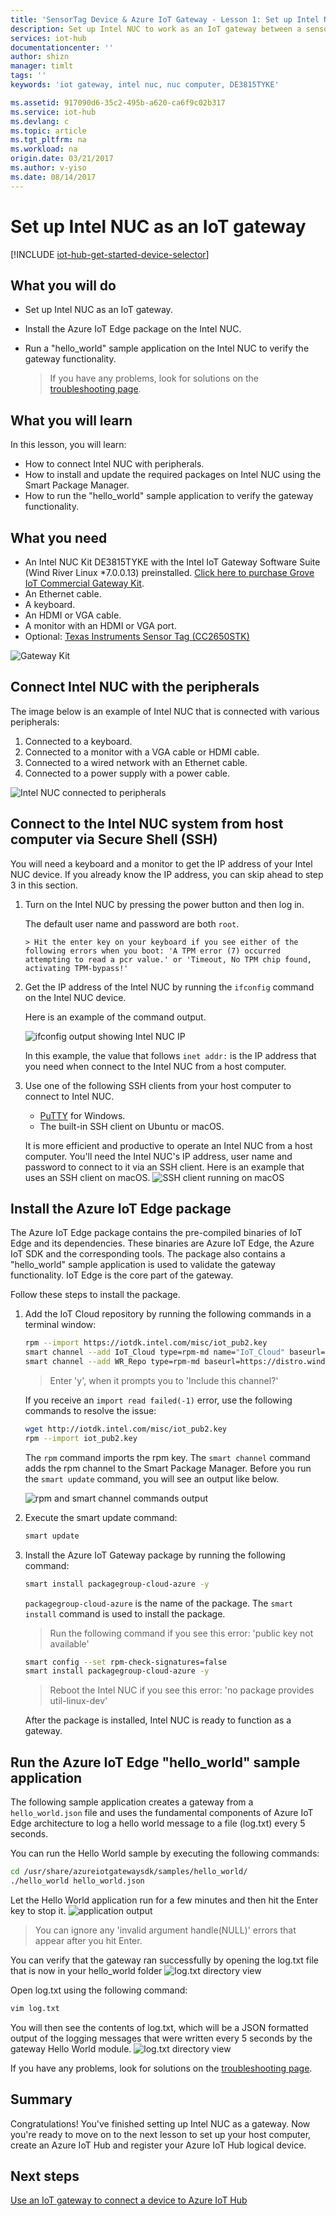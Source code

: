 ```yaml
---
title: 'SensorTag Device & Azure IoT Gateway - Lesson 1: Set up Intel NUC | Azure'
description: Set up Intel NUC to work as an IoT gateway between a sensor and Azure IoT Hub to collect sensor information and send it to IoT Hub.
services: iot-hub
documentationcenter: ''
author: shizn
manager: timlt
tags: ''
keywords: 'iot gateway, intel nuc, nuc computer, DE3815TYKE'

ms.assetid: 917090d6-35c2-495b-a620-ca6f9c02b317
ms.service: iot-hub
ms.devlang: c
ms.topic: article
ms.tgt_pltfrm: na
ms.workload: na
origin.date: 03/21/2017
ms.author: v-yiso
ms.date: 08/14/2017
---
```

# Set up Intel NUC as an IoT gateway
[!INCLUDE [iot-hub-get-started-device-selector](../../includes/iot-hub-get-started-device-selector.md)]

## What you will do

- Set up Intel NUC as an IoT gateway.
- Install the Azure IoT Edge package on the Intel NUC.
- Run a "hello_world" sample application on the Intel NUC to verify the gateway functionality.

  > If you have any problems, look for solutions on the [troubleshooting page](./iot-hub-gateway-kit-c-troubleshooting.md).

## What you will learn

In this lesson, you will learn:

- How to connect Intel NUC with peripherals.
- How to install and update the required packages on Intel NUC using the Smart Package Manager.
- How to run the "hello_world" sample application to verify the gateway functionality.

## What you need

- An Intel NUC Kit DE3815TYKE with the Intel IoT Gateway Software Suite (Wind River Linux *7.0.0.13) preinstalled. [Click here to purchase Grove IoT Commercial Gateway Kit](https://www.seeedstudio.com/Grove-IoT-Commercial-Gateway-Kit-p-2724.html).
- An Ethernet cable.
- A keyboard.
- An HDMI or VGA cable.
- A monitor with an HDMI or VGA port.
- Optional: [Texas Instruments Sensor Tag (CC2650STK)](http://www.ti.com/tool/cc2650stk)

![Gateway Kit](./media/iot-hub-gateway-kit-lessons/lesson1/kit.png)

## Connect Intel NUC with the peripherals

The image below is an example of Intel NUC that is connected with various peripherals:

1. Connected to a keyboard.
2. Connected to a monitor with a VGA cable or HDMI cable.
3. Connected to a wired network with an Ethernet cable.
4. Connected to a power supply with a power cable.

![Intel NUC connected to peripherals](./media/iot-hub-gateway-kit-lessons/lesson1/nuc.png)

## Connect to the Intel NUC system from host computer via Secure Shell (SSH)

You will need a keyboard and a monitor to get the IP address of your Intel NUC device. If you already know the IP address, you can skip ahead to step 3 in this section.

1. Turn on the Intel NUC by pressing the power button and then log in.

   The default user name and password are both `root`.

       > Hit the enter key on your keyboard if you see either of the following errors when you boot: 'A TPM error (7) occurred attempting to read a pcr value.' or 'Timeout, No TPM chip found, activating TPM-bypass!'

2. Get the IP address of the Intel NUC by running the `ifconfig` command on the Intel NUC device.

   Here is an example of the command output.

   ![ifconfig output showing Intel NUC IP](media/iot-hub-gateway-kit-lessons/lesson1/ifconfig.png)

   In this example, the value that follows `inet addr:` is the IP address that you need when connect to the Intel NUC from a host computer.

3. Use one of the following SSH clients from your host computer to connect to Intel NUC.

    - [PuTTY](http://www.putty.org/) for Windows.
    - The built-in SSH client on Ubuntu or macOS.

   It is more efficient and productive to operate an Intel NUC from a host computer. You'll need the Intel NUC's IP address, user name and password to connect to it via an SSH client. Here is an example that uses an SSH client on macOS.
   ![SSH client running on macOS](./media/iot-hub-gateway-kit-lessons/lesson1/ssh.png)

## Install the Azure IoT Edge package

The Azure IoT Edge package contains the pre-compiled binaries of IoT Edge and its dependencies. These binaries are Azure IoT Edge, the Azure IoT SDK and the corresponding tools. The package also contains a "hello_world" sample application is used to validate the gateway functionality. IoT Edge is the core part of the gateway. 

Follow these steps to install the package.

1. Add the IoT Cloud repository by running the following commands in a terminal window:

   ```bash
   rpm --import https://iotdk.intel.com/misc/iot_pub2.key
   smart channel --add IoT_Cloud type=rpm-md name="IoT_Cloud" baseurl=http://iotdk.intel.com/repos/iot-cloud/wrlinux7/rcpl13/ -y
   smart channel --add WR_Repo type=rpm-md baseurl=https://distro.windriver.com/release/idp-3-xt/public_feeds/WR-IDP-3-XT-Intel-Baytrail-public-repo/RCPL13/corei7_64/
   ```

   > Enter 'y', when it prompts you to 'Include this channel?'
   
   If you receive an `import read failed(-1)` error, use the following commands to resolve the issue:
   ```bash
   wget http://iotdk.intel.com/misc/iot_pub2.key 
   rpm --import iot_pub2.key  
   ```

   The `rpm` command imports the rpm key. The `smart channel` command adds the rpm channel to the Smart Package Manager. Before you run the `smart update` command, you will see an output like below.

   ![rpm and smart channel commands output](./media/iot-hub-gateway-kit-lessons/lesson1/rpm_smart_channel.png)

2. Execute the smart update command:

   ```bash
   smart update
   ```

3. Install the Azure IoT Gateway package by running the following command:

   ```bash
   smart install packagegroup-cloud-azure -y
   ```

   `packagegroup-cloud-azure` is the name of the package. The `smart install` command is used to install the package.

    > Run the following command if you see this error: 'public key not available'

    ```bash
    smart config --set rpm-check-signatures=false
    smart install packagegroup-cloud-azure -y
    ```
    > Reboot the Intel NUC if you see this error: 'no package provides util-linux-dev'

   After the package is installed, Intel NUC is ready to function as a gateway.

## Run the Azure IoT Edge "hello_world" sample application

The following sample application creates a gateway from a `hello_world.json` file and uses the fundamental components of Azure IoT Edge architecture to log a hello world message to a file (log.txt) every 5 seconds.

You can run the Hello World sample by executing the following commands:

```bash
cd /usr/share/azureiotgatewaysdk/samples/hello_world/
./hello_world hello_world.json
```

Let the Hello World application run for a few minutes and then hit the Enter key to stop it.
![application output](./media/iot-hub-gateway-kit-lessons/lesson1/hello_world.png)

> You can ignore any 'invalid argument handle(NULL)' errors that appear after you hit Enter.

You can verify that the gateway ran successfully by opening the log.txt file that is now in your hello_world folder
![log.txt directory view](./media/iot-hub-gateway-kit-lessons/lesson1/logtxtdir.png)

Open log.txt using the following command:

```bash
vim log.txt
```

You will then see the contents of log.txt, which will be a JSON formatted output of the logging messages that were written every 5 seconds by the gateway Hello World module.
![log.txt directory view](./media/iot-hub-gateway-kit-lessons/lesson1/logtxtview.png)

If you have any problems, look for solutions on the [troubleshooting page](./iot-hub-gateway-kit-c-troubleshooting.md).

## Summary

Congratulations! You've finished setting up Intel NUC as a gateway. Now you're ready to move on to the next lesson to set up your host computer, create an Azure IoT Hub and register your Azure IoT Hub logical device.

## Next steps
[Use an IoT gateway to connect a device to Azure IoT Hub](./iot-hub-gateway-kit-c-iot-gateway-connect-device-to-cloud.md)

<!--Update_Description: add some code-->